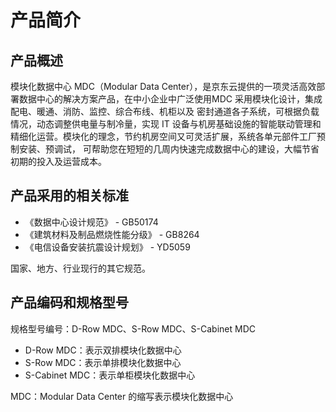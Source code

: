 # **产品简介**
## **产品概述**
模块化数据中心 MDC（Modular Data Center），是京东云提供的一项灵活高效部署数据中心的解决方案产品，在中小企业中广泛使用MDC 采用模块化设计，集成配电、暖通、消防、监控、综合布线、机柜以及
密封通道各子系统，可根据负载情况，动态调整供电量与制冷量，实现 IT 设备与机房基础设施的智能联动管理和精细化运营。模块化的理念，节约机房空间又可灵活扩展，系统各单元部件工厂预制安装、预调试，
可帮助您在短短的几周内快速完成数据中心的建设，大幅节省初期的投入及运营成本。
## **产品采用的相关标准**
   - 《数据中心设计规范》            - GB50174
   - 《建筑材料及制品燃烧性能分级》   - GB8264  
   - 《电信设备安装抗震设计规划》     - YD5059  

国家、地方、行业现行的其它规范。
## **产品编码和规格型号**
规格型号编号：D-Row MDC、S-Row MDC、S-Cabinet MDC                      
- D-Row MDC：表示双排模块化数据中心
- S-Row MDC：表示单排模块化数据中心
- S-Cabinet MDC：表示单柜模块化数据中心

 MDC：Modular Data Center 的缩写表示模块化数据中心
